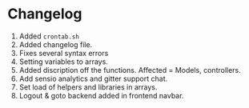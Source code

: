Changelog
====================

1. Added `crontab.sh`
2. Added changelog file.
3. Fixes several syntax errors
4. Setting variables to arrays.
5. Added discription off the functions. Affected = Models, controllers.
6. Add sensio analytics and gitter support chat.
7. Set load of helpers and libraries in arrays.
8. Logout & goto backend added in frontend navbar.
